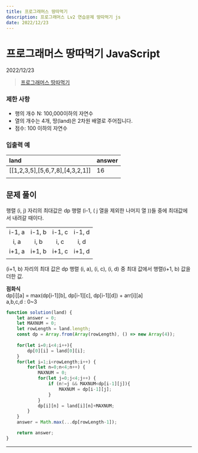 ```yaml
---
title: 프로그래머스 땅따먹기
description: 프로그래머스 Lv2 연습문제 땅따먹기 js
date: 2022/12/23
---
```


# 프로그래머스 땅따먹기 JavaScript
<div class="flex justify-end text-sm">2022/12/23</div>

>  <a href="https://school.programmers.co.kr/learn/courses/30/lessons/12913" target="_blank" class="font-bold">프로그래머스 땅따먹기</a>

### 제한 사항
- 행의 개수 N: 100,000이하의 자연수
- 열의 개수는 4개, 땅(land)은 2차원 배열로 주어집니다.
- 점수: 100 이하의 자연수

### 입출력 예
| land | answer |
|:---|:---|
| \[[1,2,3,5],\[5,6,7,8],\[4,3,2,1]] | 16 |
|||


## 문제 풀이
행렬 (i, j) 자리의 최대값은 dp 행렬 (i-1, ( j 열을 제외한 나머지 열 ))들 중에 최대값에서 내려갈 때이다.

|||||
|:---:|:---:|:---:|:---:|
| i-1, a | i-1, b | i-1, c | i-1, d |
| i, a | i, b | i, c | i, d|
| i+1, a | i+1, b | i+1, c | i+1, d |
|||||

(i+1, b) 자리의 최대 값은 dp 행렬 (i, a), (i, c), (i, d) 중 최대 값에서 행렬(i+1, b) 값을 더한 값.

**점화식**  
dp\[i]\[a] = max(dp\[i-1]\[b], dp\[i-1]\[c], dp\[i-1]\[d]) + arr\[i]\[a]   
a,b,c,d : 0~3

``` js
function solution(land) {
    let answer = 0;
    let MAXNUM = 0;
    let rowLength = land.length;
    const dp = Array.from(Array(rowLength), () => new Array(4));
    
    for(let i=0;i<4;i++){
        dp[0][i] = land[0][i];
    }
    for(let i=1;i<rowLength;i++) {
        for(let n=0;n<4;n++) {
            MAXNUM = 0;
            for(let j=0;j<4;j++) {
                if (n!=j && MAXNUM<dp[i-1][j]){
                    MAXNUM = dp[i-1][j];
                }
            }
            dp[i][n] = land[i][n]+MAXNUM;
        }
    }
    answer = Math.max(...dp[rowLength-1]);

    return answer;
}

```


---
